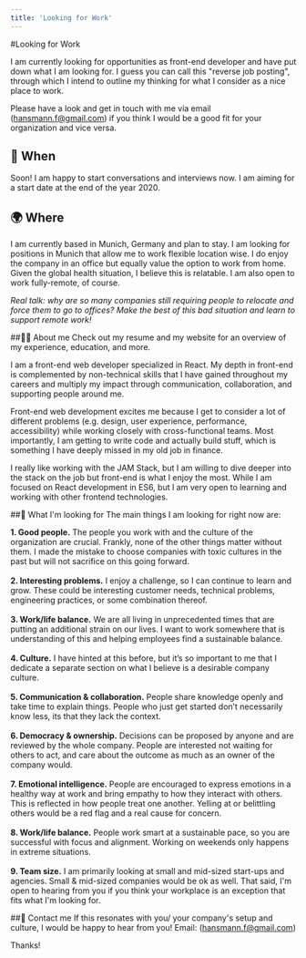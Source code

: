 ```yaml
---
title: 'Looking for Work'
---
```


#Looking for Work 

I am currently looking for opportunities as front-end developer and have put down what I am looking for. I guess you can call this "reverse job posting", through which I intend to outline my thinking for what I consider as a nice place to work.

Please have a look and get in touch with me via email ([hansmann.f@gmail.com](hansmann.f@gmail.com)) if you think I would be a good fit for your organization and vice versa.

## 📆 When
Soon! I am happy to start conversations and interviews now. I am aiming for a start date at the end of the year 2020.

## 🌍 Where 
I am currently based in Munich, Germany and plan to stay. I am looking for positions in Munich that allow me to work flexible location wise. I do enjoy the company in an office but equally value the option to work from home. Given the global health situation, I believe this is relatable. I am also open to work fully-remote, of course.

*Real talk: why are so many companies still requiring people to relocate and force them to go to offices? Make the best of this bad situation and learn to support remote work!*

##👨‍💻 About me
Check out my resume and my website for an overview of my experience, education, and more.

I am a front-end web developer specialized in React. My depth in front-end is complemented by non-technical skills that I have gained throughout my careers and multiply my impact through communication, collaboration, and supporting people around me.

Front-end web development excites me because I get to consider a lot of different problems (e.g. design, user experience, performance, accessibility) while working closely with cross-functional teams. Most importantly, I am getting to write code and actually build stuff, which is something I have deeply missed in my old job in finance.

I really like working with the JAM Stack, but I am willing to dive deeper into the stack on the job but front-end is what I enjoy the most. While I am focused on React development in ES6, but I am very open to learning and working with other frontend technologies.

##🧐 What I&#39;m looking for
The main things I am looking for right now are:

**1. Good people.** The people you work with and the culture of the organization are crucial. Frankly, none of the other things matter without them. I made the mistake to choose companies with toxic cultures in the past but will not sacrifice on this going forward.<br/><br/>
**2. Interesting problems.** I enjoy a challenge, so I can continue to learn and grow. These could be interesting customer needs, technical problems, engineering practices, or some combination thereof.<br/><br/>
**3. Work/life balance.** We are all living in unprecedented times that are putting an additional strain on our lives. I want to work somewhere that is understanding of this and helping employees find a sustainable balance.<br/><br/>
**4. Culture.** I have hinted at this before, but it’s so important to me that I dedicate a separate section on what I believe is a desirable company culture.<br/><br/>
**5. Communication &amp; collaboration.** People share knowledge openly and take time to explain things. People who just get started don’t necessarily know less, its that they lack the context.<br/><br/>
**6. Democracy & ownership.** Decisions can be proposed by anyone and are reviewed by the whole company. People are interested not waiting for others to act, and care about the outcome as much as an owner of the company would.<br/> <br/>
**7. Emotional intelligence.** People are encouraged to express emotions in a healthy way at
work and bring empathy to how they interact with others. This is reflected in how people
treat one another. Yelling at or belittling others would be a red flag and a real cause for
concern. <br/> <br/>
**8. Work/life balance.** People work smart at a sustainable pace, so you are successful with focus and alignment. Working on weekends only happens in extreme situations.<br/><br/>
**9. Team size.** I am primarily looking at small and mid-sized start-ups and agencies. Small & mid-sized companies would be ok as well. That said, I&#39;m open to
hearing from you if you think your workplace is an exception that fits what I&#39;m looking for.

##💌 Contact me
If this resonates with you/ your company's setup and culture, I would be happy to hear from you! Email: ([hansmann.f@gmail.com](hansmann.f@gmail.com))

Thanks!